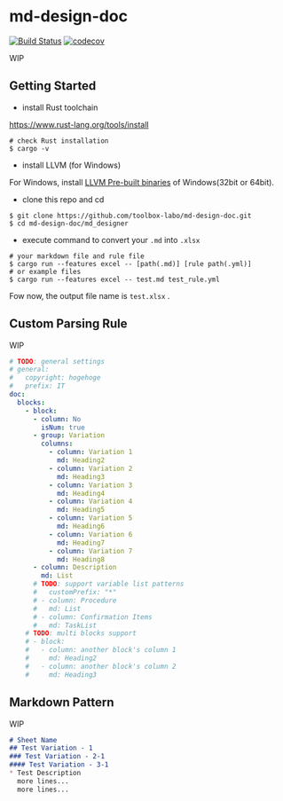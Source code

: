 # md-design-doc
[![Build Status](https://travis-ci.com/toolbox-labo/md-design-doc.svg?branch=master)](https://travis-ci.com/toolbox-labo/md-design-doc) [![codecov](https://codecov.io/gh/toolbox-labo/md-design-doc/branch/master/graph/badge.svg?token=258Z1OJCOY)](https://codecov.io/gh/toolbox-labo/md-design-doc)

WIP

## Getting Started
- install Rust toolchain

https://www.rust-lang.org/tools/install

```
# check Rust installation
$ cargo -v
```

- install LLVM (for Windows)

For Windows, install [LLVM Pre-built binaries](https://releases.llvm.org/download.html#11.0.0) of Windows(32bit or 64bit).

- clone this repo and cd

```
$ git clone https://github.com/toolbox-labo/md-design-doc.git
$ cd md-design-doc/md_designer
```

- execute command to convert your `.md` into `.xlsx`

```
# your markdown file and rule file
$ cargo run --features excel -- [path(.md)] [rule path(.yml)]
# or example files
$ cargo run --features excel -- test.md test_rule.yml
```

Fow now, the output file name is `test.xlsx` .

## Custom Parsing Rule

WIP

```yml
# TODO: general settings
# general:
#   copyright: hogehoge
#   prefix: IT
doc:
  blocks:
    - block:
      - column: No
        isNum: true
      - group: Variation
        columns:
          - column: Variation 1
            md: Heading2
          - column: Variation 2
            md: Heading3
          - column: Variation 3
            md: Heading4
          - column: Variation 4
            md: Heading5
          - column: Variation 5
            md: Heading6
          - column: Variation 6
            md: Heading7
          - column: Variation 7
            md: Heading8
      - column: Description
        md: List
      # TODO: support variable list patterns
      #   customPrefix: "*"
      # - column: Procedure
      #   md: List
      # - column: Confirmation Items
      #   md: TaskList
    # TODO: multi blocks support
    # - block:
    #   - column: another block's column 1
    #     md: Heading2
    #   - column: another block's column 2
    #     md: Heading3
```

## Markdown Pattern

WIP

```markdown
# Sheet Name
## Test Variation - 1
### Test Variation - 2-1
#### Test Variation - 3-1
* Test Description
  more lines...
  more lines...
```